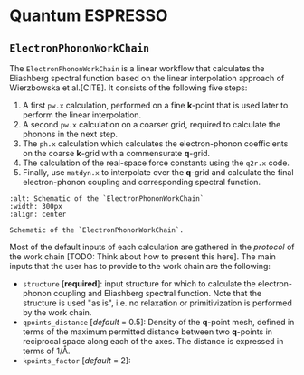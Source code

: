 # Quantum ESPRESSO

## `ElectronPhononWorkChain`

The `ElectronPhononWorkChain` is a linear workflow that calculates the Eliashberg spectral function based on the linear interpolation approach of Wierzbowska et al.[CITE].
It consists of the following five steps:

1. A first `pw.x` calculation, performed on a fine **k**-point that is used later to perform the linear interpolation.
1. A second `pw.x` calculation on a coarser grid, required to calculate the phonons in the next step.
1. The `ph.x` calculation which calculates the electron-phonon coefficients on the coarse **k**-grid with a commensurate **q**-grid.
1. The calculation of the real-space force constants using the `q2r.x` code.
1. Finally, use `matdyn.x` to interpolate over the **q**-grid and calculate the final electron-phonon coupling and corresponding spectral function.

```{figure} img/qe-electron-phonon.png
:alt: Schematic of the `ElectronPhononWorkChain`
:width: 300px
:align: center

Schematic of the `ElectronPhononWorkChain`.
```

Most of the default inputs of each calculation are gathered in the _protocol_ of the work chain [TODO: Think about how to present this here].
The main inputs that the user has to provide to the work chain are the following:

* `structure` [**required**]: input structure for which to calculate the electron-phonon coupling and Eliashberg spectral function.
  Note that the structure is used "as is", i.e. no relaxation or primitivization is performed by the work chain.
* `qpoints_distance` [_default_ = 0.5]: Density of the **q**-point mesh, defined in terms of the maximum permitted distance between two **q**-points in reciprocal space along each of the axes.
  The distance is expressed in terms of 1/Å.
* `kpoints_factor` [_default_ = 2]: 